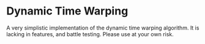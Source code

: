 # Dynamic Time Warping

A very simplistic implementation of the dynamic time warping algorithm. It is lacking in features, and battle testing. Please use at your own risk.
